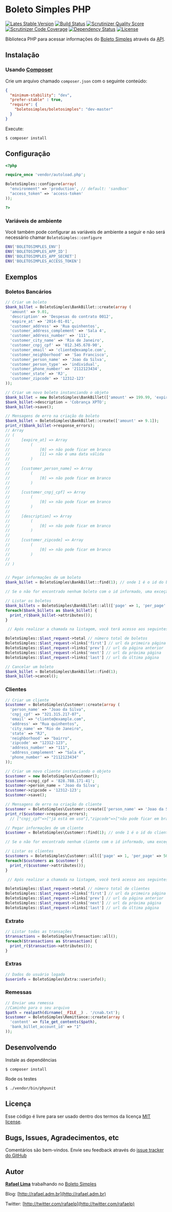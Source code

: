 # Boleto Simples PHP

[![Lates Stable Version](https://img.shields.io/packagist/v/boletosimples/boletosimples.svg)][packagist]
[![Build Status](http://img.shields.io/travis/BoletoSimples/boletosimples-php.svg)][travis]
[![Scrutinizer Quality Score](https://img.shields.io/scrutinizer/g/BoletoSimples/boletosimples-php.svg)][scrutinizer]
[![Scrutinizer Code Coverage](https://img.shields.io/scrutinizer/coverage/g/BoletoSimples/boletosimples-php.svg)][scrutinizer_coverage]
[![Dependency Status](https://www.versioneye.com/user/projects/54f3d5904f31083e1b000838/badge.svg?style=flat)][versioneye]
[![License](https://img.shields.io/packagist/l/boletosimples/boletosimples.svg)][packagist_license]

[packagist]: https://packagist.org/packages/boletosimples/boletosimples
[travis]: http://travis-ci.org/BoletoSimples/boletosimples-php
[scrutinizer]: https://scrutinizer-ci.com/g/BoletoSimples/boletosimples-php/
[scrutinizer_coverage]: https://scrutinizer-ci.com/g/BoletoSimples/boletosimples-php/
[versioneye]: https://www.versioneye.com/user/projects/54f3d5904f31083e1b000838
[packagist_license]: https://github.com/BoletoSimples/boletosimples-php/blob/master/LICENSE

Biblioteca PHP para acessar informações do [Boleto Simples](http://boletosimples.com.br) através da [API](http://api.boletosimples.com.br).

## Instalação

### Usando [Composer](https://getcomposer.org/)

Crie um arquivo chamado `composer.json` com o seguinte conteúdo:

```json
{
  "minimum-stability": "dev",
  "prefer-stable" : true,
  "require": {
    "boletosimples/boletosimples": "dev-master"
  }
}
```

Execute:

    $ composer install

## Configuração

```php
<?php

require_once 'vendor/autoload.php';

BoletoSimples::configure(array(
  "environment" => 'production', // default: 'sandbox'
  "access_token" => 'access-token'
));

?>
```

### Variáveis de ambiente

Você também pode configurar as variáveis de ambiente a seguir e não será necessário chamar `BoletoSimples::configure`

```bash
ENV['BOLETOSIMPLES_ENV']
ENV['BOLETOSIMPLES_APP_ID']
ENV['BOLETOSIMPLES_APP_SECRET']
ENV['BOLETOSIMPLES_ACCESS_TOKEN']
```

## Exemplos

### Boletos Bancários

```php
// Criar um boleto
$bank_billet = BoletoSimples\BankBillet::create(array (
  'amount' => 9.01,
  'description' => 'Despesas do contrato 0012',
  'expire_at' => '2014-01-01',
  'customer_address' => 'Rua quinhentos',
  'customer_address_complement' => 'Sala 4',
  'customer_address_number' => '111',
  'customer_city_name' => 'Rio de Janeiro',
  'customer_cnpj_cpf' => '012.345.678-90',
  'customer_email' => 'cliente@example.com',
  'customer_neighborhood' => 'Sao Francisco',
  'customer_person_name' => 'Joao da Silva',
  'customer_person_type' => 'individual',
  'customer_phone_number' => '2112123434',
  'customer_state' => 'RJ',
  'customer_zipcode' => '12312-123'
));

// Criar um novo boleto instanciando o objeto
$bank_billet = new BoletoSimples\BankBillet(['amount' => 199.99, 'expire_at' => '2020-01-01']);
$bank_billet->description = 'Cobrança XPTO';
$bank_billet->save();

// Mensagens de erro na criação do boleto
$bank_billet = BoletoSimples\BankBillet::create(['amount' => 9.1]);
print_r($bank_billet->response_errors);
// Array
// (
//     [expire_at] => Array
//         (
//             [0] => não pode ficar em branco
//             [1] => não é uma data válida
//         )
//
//     [customer_person_name] => Array
//         (
//             [0] => não pode ficar em branco
//         )
//
//     [customer_cnpj_cpf] => Array
//         (
//             [0] => não pode ficar em branco
//         )
//
//     [description] => Array
//         (
//             [0] => não pode ficar em branco
//         )
//
//     [customer_zipcode] => Array
//         (
//             [0] => não pode ficar em branco
//         )
//
// )


// Pegar informações de um boleto
$bank_billet = BoletoSimples\BankBillet::find(1); // onde 1 é o id do boleto.

// Se o não for encontrado nenhum boleto com o id informado, uma exceção será levantada com a mensagem 'Not Found'

// Listar os boletos
$bank_billets = BoletoSimples\BankBillet::all(['page' => 1, 'per_page' => 50]);
foreach($bank_billets as $bank_billet) {
  print_r($bank_billet->attributes());
}

 // Após realizar a chamada na listagem, você terá acesso aos seguintes dados:

BoletoSimples::$last_request->total // número total de boletos
BoletoSimples::$last_request->links['first'] // url da primeira página
BoletoSimples::$last_request->links['prev'] // url da página anterior
BoletoSimples::$last_request->links['next'] // url da próxima página
BoletoSimples::$last_request->links['last'] // url da última página

// Cancelar um boleto
$bank_billet = BoletoSimples\BankBillet::find(1);
$bank_billet->cancel();
```

### Clientes

```php
// Criar um cliente
$customer = BoletoSimples\Customer::create(array (
  'person_name' => "Joao da Silva",
  'cnpj_cpf' => "321.315.217-07",
  'email' => "cliente@example.com",
  'address' => "Rua quinhentos",
  'city_name' => "Rio de Janeiro",
  'state' => "RJ",
  'neighborhood' => "bairro",
  'zipcode' => "12312-123",
  'address_number' => "111",
  'address_complement' => "Sala 4",
  'phone_number' => "2112123434"
));

// Criar um novo cliente instanciando o objeto
$customer = new BoletoSimples\Customer();
$customer->cnpj_cpf = '828.788.171-41';
$customer->person_name = 'Joao da Silva';
$customer->zipcode = '12312-123';
$customer->save();

// Mensagens de erro na criação do cliente
$customer = BoletoSimples\Customer::create(['person_name' => 'Joao da Silva', 'cnpj_cpf' => '321.315.217-07']);
print_r($customer->response_errors);
  // ["cnpj_cpf"=>["já está em uso"],"zipcode"=>["não pode ficar em branco"]]

// Pegar informações de um cliente
$customer = BoletoSimples\Customer::find(1); // onde 1 é o id do cliente.

// Se o não for encontrado nenhum cliente com o id informado, uma exceção será levantada com a mensagem 'Not Found'

// Listar os clientes
$customers = BoletoSimples\Customer::all(['page' => 1, 'per_page' => 50]);
foreach($customers as $customer) {
  print_r($customer->attributes());
}

 // Após realizar a chamada na listagem, você terá acesso aos seguintes dados:

BoletoSimples::$last_request->total // número total de clientes
BoletoSimples::$last_request->links['first'] // url da primeira página
BoletoSimples::$last_request->links['prev'] // url da página anterior
BoletoSimples::$last_request->links['next'] // url da próxima página
BoletoSimples::$last_request->links['last'] // url da última página
```

### Extrato

```php
// Listar todas as transações
$transactions = BoletoSimples\Transaction::all();
foreach($transactions as $transaction) {
  print_r($transaction->attributes());
}
```

### Extras

```php
// Dados do usuário logado
$userinfo = BoletoSimples\Extra::userinfo();
```

### Remessas

```php
// Enviar uma remessa
//Caminho para o seu arquivo
$path = realpath(dirname(__FILE__) . '/cnab.txt');
$customer = BoletoSimples\Remittance::create(array (
  'content' => file_get_contents($path),
  'bank_billet_account_id' => "1"
));
```


## Desenvolvendo

Instale as dependências

    $ composer install

Rode os testes

    $ ./vendor/bin/phpunit

## Licença

Esse código é livre para ser usado dentro dos termos da licença [MIT license](http://www.opensource.org/licenses/mit-license.php).

## Bugs, Issues, Agradecimentos, etc

Comentários são bem-vindos. Envie seu feedback através do [issue tracker do GitHub](http://github.com/BoletoSimples/boletosimples-php/issues)

## Autor

[**Rafael Lima**](http://github.com/rafaelp) trabalhando no [Boleto Simples](http://boletosimples.com.br)

Blog: [http://rafael.adm.br](http://rafael.adm.br)

Twitter: [http://twitter.com/rafaelp](http://twitter.com/rafaelp)